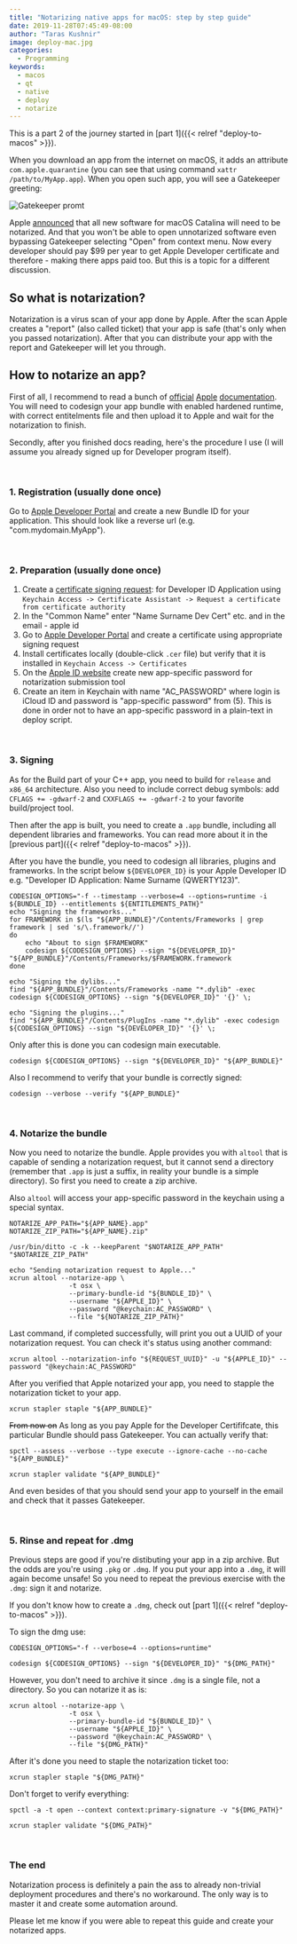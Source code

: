 ```yaml
---
title: "Notarizing native apps for macOS: step by step guide"
date: 2019-11-28T07:45:49-08:00
author: "Taras Kushnir"
image: deploy-mac.jpg
categories:
  - Programming
keywords:
  - macos
  - qt
  - native
  - deploy
  - notarize
---
```


This is a part 2 of the journey started in [part 1]({{< relref "deploy-to-macos" >}}).

When you download an app from the internet on macOS, it adds an attribute `com.apple.quarantine` (you can see that using command `xattr /path/to/MyApp.app`). When you open such app, you will see a Gatekeeper greeting:

![Gatekeeper promt](/img/gatekeeper-promt.png)

Apple [announced](https://developer.apple.com/news/?id=04102019a) that all new software for macOS Catalina will need to be notarized. And that you won't be able to open unnotarized software even bypassing Gatekeeper selecting "Open" from context menu. Now every developer should pay $99 per year to get Apple Developer certificate and therefore - making there apps paid too. But this is a topic for a different discussion.

## So what is notarization?

Notarization is a virus scan of your app done by Apple. After the scan Apple creates a "report" (also called ticket) that your app is safe (that's only when you passed notarization). After that you can distribute your app with the report and Gatekeeper will let you through.

## How to notarize an app?

First of all, I recommend to read a bunch of [official](https://developer.apple.com/documentation/xcode/notarizing_macos_software_before_distribution) [Apple](https://developer.apple.com/library/archive/technotes/tn2206/_index.html) [documentation](https://developer.apple.com/library/archive/documentation/Security/Conceptual/AppSandboxDesignGuide/AppSandboxInDepth/AppSandboxInDepth.html). You will need to codesign your app bundle with enabled hardened runtime, with correct entitelments file and then upload it to Apple and wait for the notarization to finish.

Secondly, after you finished docs reading, here's the procedure I use (I will assume you already signed up for Developer program itself).

<br />

### 1. Registration (usually done once)

Go to [Apple Developer Portal](https://developer.apple.com) and create a new Bundle ID for your application. This should look like a reverse url (e.g. "com.mydomain.MyApp").

<br />

### 2. Preparation (usually done once)

1. Create a [certificate signing request](https://help.apple.com/developer-account/#/devbfa00fef7): for Developer ID Application using `Keychain Access -> Certificate Assistant -> Request a certificate from certificate authority`
2. In the "Common Name" enter "Name Surname Dev Cert" etc. and in the email - apple id
3. Go to [Apple Developer Portal](https://developer.apple.com) and create a certificate using appropriate signing request
4. Install certificates locally (double-click `.cer` file) but verify that it is installed in `Keychain Access -> Certificates`
5. On the [Apple ID website](https://appleid.apple.com) create new app-specific password for notarization submission tool
6. Create an item in Keychain with name "AC_PASSWORD" where login is iCloud ID and password is "app-specific password" from (5). This is done in order not to have an app-specific password in a plain-text in deploy script.

<br />

### 3. Signing

As for the Build part of your C++ app, you need to build for `release` and `x86_64` architecture. Also you need to include correct debug symbols: add `CFLAGS += -gdwarf-2` and `CXXFLAGS += -gdwarf-2` to your favorite build/project tool.

Then after the app is built, you need to create a `.app` bundle, including all dependent libraries and frameworks. You can read more about it in the [previous part]({{< relref "deploy-to-macos" >}}).

After you have the bundle, you need to codesign all libraries, plugins and frameworks.
In the script below `${DEVELOPER_ID}` is your Apple Developer ID e.g. "Developer ID Application: Name Surname (QWERTY123)".

```
CODESIGN_OPTIONS="-f --timestamp --verbose=4 --options=runtime -i ${BUNDLE_ID} --entitlements ${ENTITLEMENTS_PATH}"
echo "Signing the frameworks..."
for FRAMEWORK in $(ls "${APP_BUNDLE}"/Contents/Frameworks | grep framework | sed 's/\.framework//')
do
    echo "About to sign $FRAMEWORK"
    codesign ${CODESIGN_OPTIONS} --sign "${DEVELOPER_ID}" "${APP_BUNDLE}"/Contents/Frameworks/$FRAMEWORK.framework
done

echo "Signing the dylibs..."
find "${APP_BUNDLE}"/Contents/Frameworks -name "*.dylib" -exec codesign ${CODESIGN_OPTIONS} --sign "${DEVELOPER_ID}" '{}' \;

echo "Signing the plugins..."
find "${APP_BUNDLE}"/Contents/PlugIns -name "*.dylib" -exec codesign ${CODESIGN_OPTIONS} --sign "${DEVELOPER_ID}" '{}' \;
```

Only after this is done you can codesign main executable.

```
codesign ${CODESIGN_OPTIONS} --sign "${DEVELOPER_ID}" "${APP_BUNDLE}"
```

Also I recommend to verify that your bundle is correctly signed:

```
codesign --verbose --verify "${APP_BUNDLE}"
```

<br />

### 4. Notarize the bundle

Now you need to notarize the bundle. Apple provides you with `altool` that is capable of sending a notarization request, but it cannot send a directory (remember that `.app` is just a suffix, in reality your bundle is a simple directory). So first you need to create a zip archive.

Also `altool` will access your app-specific password in the keychain using a special syntax.

```
NOTARIZE_APP_PATH="${APP_NAME}.app"
NOTARIZE_ZIP_PATH="${APP_NAME}.zip"

/usr/bin/ditto -c -k --keepParent "$NOTARIZE_APP_PATH" "$NOTARIZE_ZIP_PATH"

echo "Sending notarization request to Apple..."
xcrun altool --notarize-app \
               -t osx \
               --primary-bundle-id "${BUNDLE_ID}" \
               --username "${APPLE_ID}" \
               --password "@keychain:AC_PASSWORD" \
               --file "${NOTARIZE_ZIP_PATH}"
```

Last command, if completed successfully, will print you out a UUID of your notarization request. You can check it's status using another command:

```
xcrun altool --notarization-info "${REQUEST_UUID}" -u "${APPLE_ID}" --password "@keychain:AC_PASSWORD"
```

After you verified that Apple notarized your app, you need to stapple the notarization ticket to your app.

```
xcrun stapler staple "${APP_BUNDLE}"
```

~~From now on~~ As long as you pay Apple for the Developer Certififcate, this particular Bundle should pass Gatekeeper. You can actually verify that:

```
spctl --assess --verbose --type execute --ignore-cache --no-cache "${APP_BUNDLE}"

xcrun stapler validate "${APP_BUNDLE}"
```

And even besides of that you should send your app to yourself in the email and check that it passes Gatekeeper.

<br />

### 5. Rinse and repeat for .dmg

Previous steps are good if you're distibuting your app in a zip archive. But the odds are you're using `.pkg` or `.dmg`. If you put your app into a `.dmg`, it will again become unsafe! So you need to repeat the previous exercise with the `.dmg`: sign it and notarize.

If you don't know how to create a `.dmg`, check out [part 1]({{< relref "deploy-to-macos" >}}).

To sign the dmg use:

```
CODESIGN_OPTIONS="-f --verbose=4 --options=runtime"

codesign ${CODESIGN_OPTIONS} --sign "${DEVELOPER_ID}" "${DMG_PATH}"
```

However, you don't need to archive it since `.dmg` is a single file, not a directory. So you can notarize it as is:

```
xcrun altool --notarize-app \
               -t osx \
               --primary-bundle-id "${BUNDLE_ID}" \
               --username "${APPLE_ID}" \
               --password "@keychain:AC_PASSWORD" \
               --file "${DMG_PATH}"
```

After it's done you need to staple the notarization ticket too:

```
xcrun stapler staple "${DMG_PATH}"
```

Don't forget to verify everything:

```
spctl -a -t open --context context:primary-signature -v "${DMG_PATH}"

xcrun stapler validate "${DMG_PATH}"
```

<br />

### The end

Notarization process is definitely a pain the ass to already non-trivial deployment procedures and there's no workaround. The only way is to master it and create some automation around.

Please let me know if you were able to repeat this guide and create your notarized apps.
